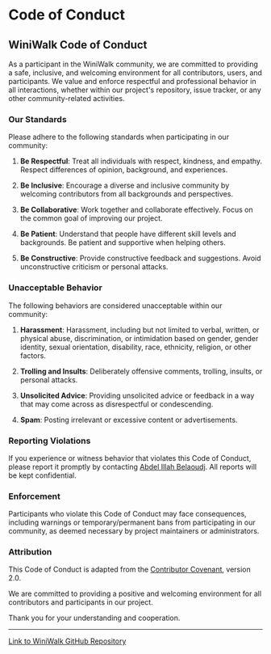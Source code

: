 # Code of Conduct

## WiniWalk Code of Conduct

As a participant in the WiniWalk community, we are committed to providing a safe, inclusive, and welcoming environment for all contributors, users, and participants. We value and enforce respectful and professional behavior in all interactions, whether within our project's repository, issue tracker, or any other community-related activities.

### Our Standards

Please adhere to the following standards when participating in our community:

1. **Be Respectful**: Treat all individuals with respect, kindness, and empathy. Respect differences of opinion, background, and experiences.

2. **Be Inclusive**: Encourage a diverse and inclusive community by welcoming contributors from all backgrounds and perspectives.

3. **Be Collaborative**: Work together and collaborate effectively. Focus on the common goal of improving our project.

4. **Be Patient**: Understand that people have different skill levels and backgrounds. Be patient and supportive when helping others.

5. **Be Constructive**: Provide constructive feedback and suggestions. Avoid unconstructive criticism or personal attacks.

### Unacceptable Behavior

The following behaviors are considered unacceptable within our community:

1. **Harassment**: Harassment, including but not limited to verbal, written, or physical abuse, discrimination, or intimidation based on gender, gender identity, sexual orientation, disability, race, ethnicity, religion, or other factors.

2. **Trolling and Insults**: Deliberately offensive comments, trolling, insults, or personal attacks.

3. **Unsolicited Advice**: Providing unsolicited advice or feedback in a way that may come across as disrespectful or condescending.

4. **Spam**: Posting irrelevant or excessive content or advertisements.

### Reporting Violations

If you experience or witness behavior that violates this Code of Conduct, please report it promptly by contacting [Abdel Illah Belaoudj](mailto:abdel.illah@example.com). All reports will be kept confidential.

### Enforcement

Participants who violate this Code of Conduct may face consequences, including warnings or temporary/permanent bans from participating in our community, as deemed necessary by project maintainers or administrators.

### Attribution

This Code of Conduct is adapted from the [Contributor Covenant](https://www.contributor-covenant.org/version/2/0/code_of_conduct.html), version 2.0.

We are committed to providing a positive and welcoming environment for all contributors and participants in our project.

Thank you for your understanding and cooperation.

---

[Link to WiniWalk GitHub Repository](https://github.com/abdelillahbel/WiniWalk)